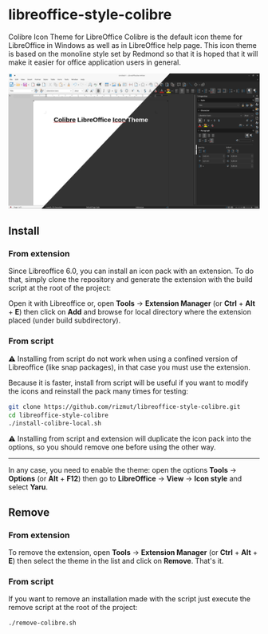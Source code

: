 # libreoffice-style-colibre
Colibre Icon Theme for LibreOffice
Colibre is the default icon theme for LibreOffice in Windows as well as in LibreOffice help page. This icon theme is based on the monoline style set by Redmond so that it is hoped that it will make it easier for office application users in general.

![Preview of Libreoffice style Colibre](libreoffice-style-colibre.png)

## Install
### From extension

Since Libreoffice 6.0, you can install an icon pack with an extension. To do that, simply clone the repository and generate the extension with the build script at the root of the project:

Open it with Libreoffice or, open __Tools__ → __Extension Manager__ (or __Ctrl__ + __Alt__ + __E__) then click on __Add__ and browse for local directory where the extension placed (under build subdirectory).
### From script

⚠ Installing from script do not work when using a confined version of Libreoffice (like snap packages), in that case you must use the extension.

Because it is faster, install from script will be useful if you want to modify the icons and reinstall the pack many times for testing:

```bash
git clone https://github.com/rizmut/libreoffice-style-colibre.git
cd libreoffice-style-colibre
./install-colibre-local.sh
```

⚠ Installing from script and extension will duplicate the icon pack into the options, so you should remove one before using the other way.

---

In any case, you need to enable the theme: open the options __Tools__ → __Options__ (or __Alt__ + __F12__) then go to __LibreOffice__ → __View__ → __Icon style__ and select __Yaru__.

## Remove

### From extension

To remove the extension, open __Tools__ → __Extension Manager__ (or __Ctrl__ + __Alt__ + __E__) then select the theme in the list and click on __Remove__. That's it.

### From script

If you want to remove an installation made with the script just execute the remove script at the root of the project:

```bash
./remove-colibre.sh
```

